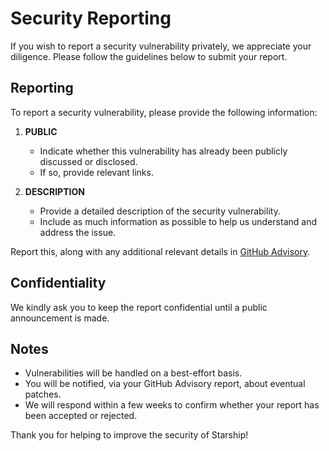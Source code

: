 # Security Reporting

If you wish to report a security vulnerability privately, we appreciate your diligence. Please follow the guidelines below to submit your report.

## Reporting

To report a security vulnerability, please provide the following information:

1. **PUBLIC**
   - Indicate whether this vulnerability has already been publicly discussed or disclosed.
   - If so, provide relevant links.

2. **DESCRIPTION**
   - Provide a detailed description of the security vulnerability.
   - Include as much information as possible to help us understand and address the issue.

Report this, along with any additional relevant details in [GitHub Advisory](https://github.com/starship/starship/security/advisories/new).

## Confidentiality

We kindly ask you to keep the report confidential until a public announcement is made.

## Notes

- Vulnerabilities will be handled on a best-effort basis.
- You will be notified, via your GitHub Advisory report, about eventual patches.
- We will respond within a few weeks to confirm whether your report has been accepted or rejected.

Thank you for helping to improve the security of Starship!
